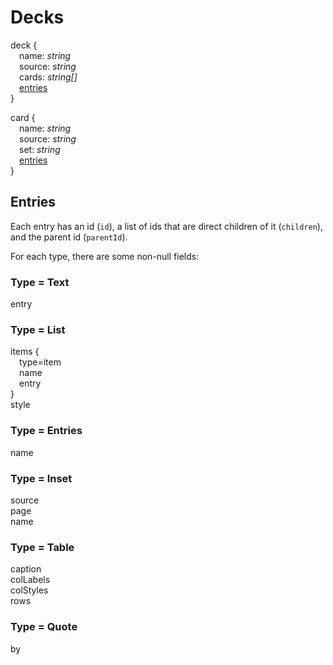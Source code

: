 # Decks

deck {  
&emsp;name: *string*  
&emsp;source: *string*  
&emsp;cards: *string[]*  
&emsp;[entries](#entries)  
}

card {  
&emsp;name: *string*  
&emsp;source: *string*  
&emsp;set: *string*  
&emsp;[entries](#entries)  
}

## Entries

Each entry has an id (`id`), a list of ids that are direct children of it (`children`), and the parent id (`parentId`).

For each type, there are some non-null fields:

### Type = Text
entry

### Type = List
items {  
&emsp;type=item  
&emsp;name  
&emsp;entry  
}  
style

### Type = Entries
name

### Type = Inset
source  
page  
name

### Type = Table
caption  
colLabels  
colStyles  
rows

### Type = Quote
by